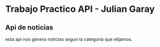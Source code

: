 # Trabajo Practico API - Julian Garay

## Api de noticias
esta api nos genera noticias segun la categoria que elijamos.
